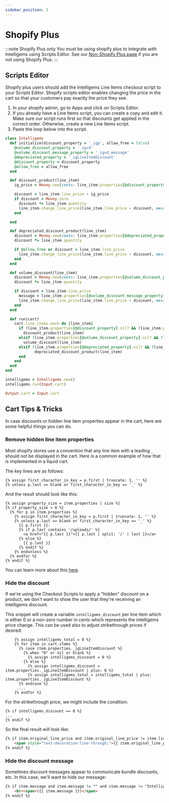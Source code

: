 ```yaml
---
sidebar_position: 3
---
```


# Shopify Plus
:::note Shopify Plus only
You must be using shopify plus to integrate with Intelligems using Scripts Editor. See our [Non-Shopify Plus page](./non-shopify-plus) if you are not using Shopify Plus.
:::

## Scripts Editor
Shopify plus users should add the Intelligems Line Items checkout script to your Scripts Editor. 
Shopify scripts editor enables changing the price in the cart so that your customers pay exactly the price they see.

1. In your shopify admin, go to Apps and click on Scripts Editor.
2. If you already have a Line Items script, you can create a copy and edit it. Make sure our script runs first so that 
discounts get applied in the correct order. Otherwise, create a new Line Items script.
3. Paste the loop below into the script.

```ruby title="Line Item Script"
class Intelligems
  def initialize(discount_property = '_igp', allow_free = false)
    @volume_discount_property = '_igvd'
    @volume_discount_message_property = '_igvd_message'
    @depreciated_property = '_igLineItemDiscount'
    @discount_property = discount_property
    @allow_free = allow_free
  end

  def discount_product(line_item)
    ig_price = Money.new(cents: line_item.properties[@discount_property])

    discount = line_item.line_price - ig_price
    if discount > Money.zero
      discount *= line_item.quantity
      line_item.change_line_price(line_item.line_price - discount, message: 'Discount')
    end

  end

  def depreciated_discount_product(line_item)
    discount = Money.new(cents: line_item.properties[@depreciated_property])
    discount *= line_item.quantity

    if @allow_free or discount < line_item.line_price
      line_item.change_line_price(line_item.line_price - discount, message: 'Intelligems')
    end
  end

  def volume_discount(line_item)
    discount = Money.new(cents: line_item.properties[@volume_discount_property])
    discount *= line_item.quantity

    if discount < line_item.line_price
      message = line_item.properties[@volume_discount_message_property]
      line_item.change_line_price(line_item.line_price - discount, message: message)
    end
  end

  def run(cart)
    cart.line_items.each do |line_item|
      if !line_item.properties[@discount_property].nil? && !line_item.properties[@discount_property].empty?
        discount_product(line_item)
      elsif !line_item.properties[@volume_discount_property].nil? && !line_item.properties[@volume_discount_property].empty?
        volume_discount(line_item)
      elsif !line_item.properties[@depreciated_property].nil? && !line_item.properties[@depreciated_property].empty?
             depreciated_discount_product(line_item)
      end
    end
  end
end

intelligems = Intelligems.new()
intelligems.run(Input.cart)

Output.cart = Input.cart
```

## Cart Tips & Tricks
In case discounts or hidden line item properties appear in the cart, here are some helpful things you can do.

### Remove hidden line item properties

Most shopify stores use a convention that any line item with a leading `_` should not be displayed in the cart. Here is a 
common example of how that is implemented in a liquid cart.

The key lines are as follows:

```
{% assign first_character_in_key = p.first | truncate: 1, '' %}
{% unless p.last == blank or first_character_in_key == '_' %}
```
And the result should look like this:

```
{% assign property_size = item.properties | size %}
{% if property_size > 0 %}
  {% for p in item.properties %}
    {% assign first_character_in_key = p.first | truncate: 1, '' %}
    {% unless p.last == blank or first_character_in_key == '_' %}
      {{ p.first }}:
      {% if p.last contains '/uploads/' %}
        <a href="{{ p.last }}">{{ p.last | split: '/' | last }}</a>
      {% else %}
        {{ p.last }}
      {% endif %}
    {% endunless %}
  {% endfor %}
{% endif %}
```
You can learn more about this [here](https://community.shopify.com/c/shopify-design/product-pages-get-customization-information-for-products/m-p/616525).

### Hide the discount

If we're using the Checkout Scripts to apply a "hidden" discount on a product, we don't want to show the user
that they're receiving an intelligems discount. 

This snippet will create a variable `intelligems_discount` per line item which is either 0 or a non-zero number in cents which represents the intelligems price change. This can be used also to adjust strikethrough prices if desired.

```
    {% assign intelligems_total = 0 %}
    {% for item in cart.items %}
      {% case item.properties._igLineItemDiscount %}
        {% when "0" or nil or blank %}
          {% assign intelligems_discount = 0 %}
        {% else %}
          {% assign intelligems_discount = item.properties._igLineItemDiscount | plus: 0 %}
          {% assign intelligems_total = intelligems_total | plus: item.properties._igLineItemDiscount %}
      {% endcase %} 
     ....
    {% endfor %}
```

For the strikethrough price, we might include the condition:
```
{% if intelligems_discount == 0 %}
...
{% endif %}
```
So the final result will look like:

```html
{% if item.original_line_price and item.original_line_price != item.line_price and intelligems_discount == 0 %}
    <span style="text-decoration:line-through;">{{ item.original_line_price | money  }}</span><br>
{% endif %}
```


### Hide the discount message
Sometimes discount messages appear to communicate bundle discounts, etc. In this case, we'll want to hide our message:

```html
{% if item.message and item.message != "" and item.message != "Intelligems" %}
    <br><span>({{ item.message }})</span>
{% endif %}
```


